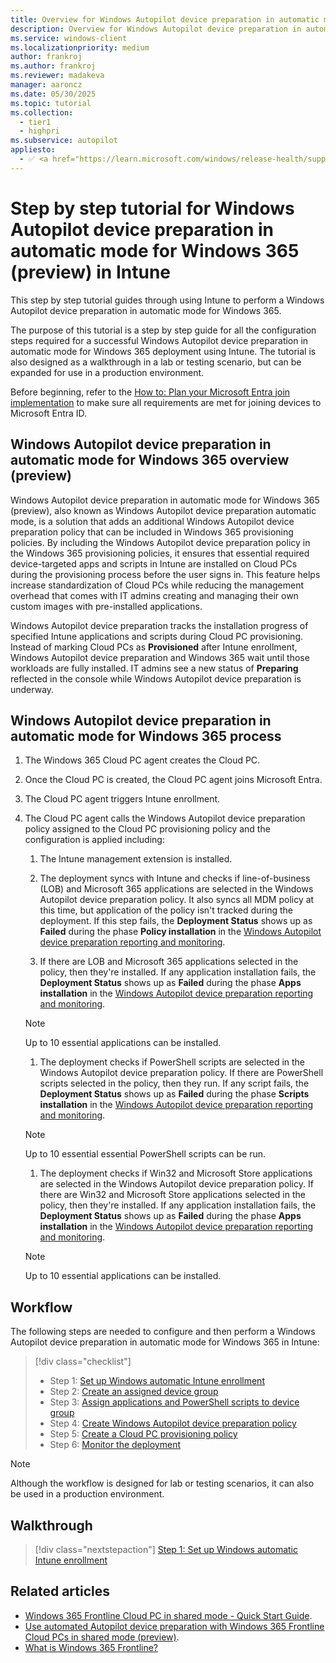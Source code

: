 ```yaml
---
title: Overview for Windows Autopilot device preparation in automatic mode for Windows 365 in Intune
description: Overview for Windows Autopilot device preparation in automatic mode for Windows 365 in Intune.
ms.service: windows-client
ms.localizationpriority: medium
author: frankroj
ms.author: frankroj
ms.reviewer: madakeva
manager: aaroncz
ms.date: 05/30/2025
ms.topic: tutorial
ms.collection:
  - tier1
  - highpri
ms.subservice: autopilot
appliesto:
  - ✅ <a href="https://learn.microsoft.com/windows/release-health/supported-versions-windows-client" target="_blank">Windows 11</a>
---
```


# Step by step tutorial for Windows Autopilot device preparation in automatic mode for Windows 365 (preview) in Intune

This step by step tutorial guides through using Intune to perform a Windows Autopilot device preparation in automatic mode for Windows 365.

The purpose of this tutorial is a step by step guide for all the configuration steps required for a successful Windows Autopilot device preparation in automatic mode for Windows 365 deployment using Intune. The tutorial is also designed as a walkthrough in a lab or testing scenario, but can be expanded for use in a production environment.

Before beginning, refer to the [How to: Plan your Microsoft Entra join implementation](/azure/active-directory/devices/azureadjoin-plan) to make sure all requirements are met for joining devices to Microsoft Entra ID.

## Windows Autopilot device preparation in automatic mode for Windows 365 overview (preview)

Windows Autopilot device preparation in automatic mode for Windows 365 (preview), also known as Windows Autopilot device preparation automatic mode, is a solution that adds an additional Windows Autopilot device preparation policy that can be included in Windows 365 provisioning policies. By including the Windows Autopilot device preparation policy in the Windows 365 provisioning policies, it ensures that essential required device-targeted apps and scripts in Intune are installed on Cloud PCs during the provisioning process before the user signs in. This feature helps increase standardization of Cloud PCs while reducing the management overhead that comes with IT admins creating and managing their own custom images with pre-installed applications.

Windows Autopilot device preparation tracks the installation progress of specified Intune applications and scripts during Cloud PC provisioning. Instead of marking Cloud PCs as **Provisioned** after Intune enrollment, Windows Autopilot device preparation and Windows 365 wait until those workloads are fully installed. IT admins see a new status of **Preparing** reflected in the console while Windows Autopilot device preparation is underway.

## Windows Autopilot device preparation in automatic mode for Windows 365 process

1. The Windows 365 Cloud PC agent creates the Cloud PC.

1. Once the Cloud PC is created, the Cloud PC agent joins Microsoft Entra.

1. The Cloud PC agent triggers Intune enrollment.

1. The Cloud PC agent calls the Windows Autopilot device preparation policy assigned to the Cloud PC provisioning policy and the configuration is applied including:

   1. The Intune management extension is installed.

   1. The deployment syncs with Intune and checks if line-of-business (LOB) and Microsoft 365 applications are selected in the Windows Autopilot device preparation policy. It also syncs all MDM policy at this time, but application of the policy isn't tracked during the deployment. If this step fails, the **Deployment Status** shows up as **Failed** during the phase **Policy installation** in the [Windows Autopilot device preparation reporting and monitoring](../../reporting-monitoring.md).

   1. If there are LOB and Microsoft 365 applications selected in the policy, then they're installed. If any application installation fails, the **Deployment Status** shows up as **Failed** during the phase **Apps installation** in the [Windows Autopilot device preparation reporting and monitoring](../../reporting-monitoring.md).

    > [!NOTE]
    >
    > Up to 10 essential applications can be installed.

   1. The deployment checks if PowerShell scripts are selected in the Windows Autopilot device preparation policy. If there are PowerShell scripts selected in the policy, then they run. If any script fails, the **Deployment Status** shows up as **Failed** during the phase **Scripts installation** in the [Windows Autopilot device preparation reporting and monitoring](../../reporting-monitoring.md).

    > [!NOTE]
    >
    > Up to 10 essential essential PowerShell scripts can be run.

   1. The deployment checks if Win32 and Microsoft Store applications are selected in the Windows Autopilot device preparation policy. If there are Win32 and Microsoft Store applications selected in the policy, then they're installed. If any application installation fails, the **Deployment Status** shows up as **Failed** during the phase **Apps installation** in the [Windows Autopilot device preparation reporting and monitoring](../../reporting-monitoring.md).

    > [!NOTE]
    >
    > Up to 10 essential applications can be installed.

## Workflow

The following steps are needed to configure and then perform a Windows Autopilot device preparation in automatic mode for Windows 365 in Intune:

> [!div class="checklist"]
>
> - Step 1: [Set up Windows automatic Intune enrollment](automatic-automatic-enrollment.md)
> - Step 2: [Create an assigned device group](automatic-device-group.md)
> - Step 3: [Assign applications and PowerShell scripts to device group](automatic-assign-apps-scripts.md)
> - Step 4: [Create Windows Autopilot device preparation policy](automatic-autopilot-policy.md)
> - Step 5: [Create a Cloud PC provisioning policy](automatic-cloud-pc-provisioning-policy.md)
> - Step 6: [Monitor the deployment](automatic-monitor.md)

> [!NOTE]
>
> Although the workflow is designed for lab or testing scenarios, it can also be used in a production environment.

## Walkthrough

> [!div class="nextstepaction"]
> [Step 1: Set up Windows automatic Intune enrollment](automatic-automatic-enrollment.md)

## Related articles

- [Windows 365 Frontline Cloud PC in shared mode - Quick Start Guide](https://techcommunity.microsoft.com/discussions/windows365discussions/windows-365-frontline-cloud-pc-in-shared-mode-%E2%80%93-quick-start-guide/4399905).
- [Use automated Autopilot device preparation with Windows 365 Frontline Cloud PCs in shared mode (preview)](/windows-365/enterprise/autopilot-device-preparation).
- [What is Windows 365 Frontline?](/windows-365/enterprise/introduction-windows-365-frontline)
